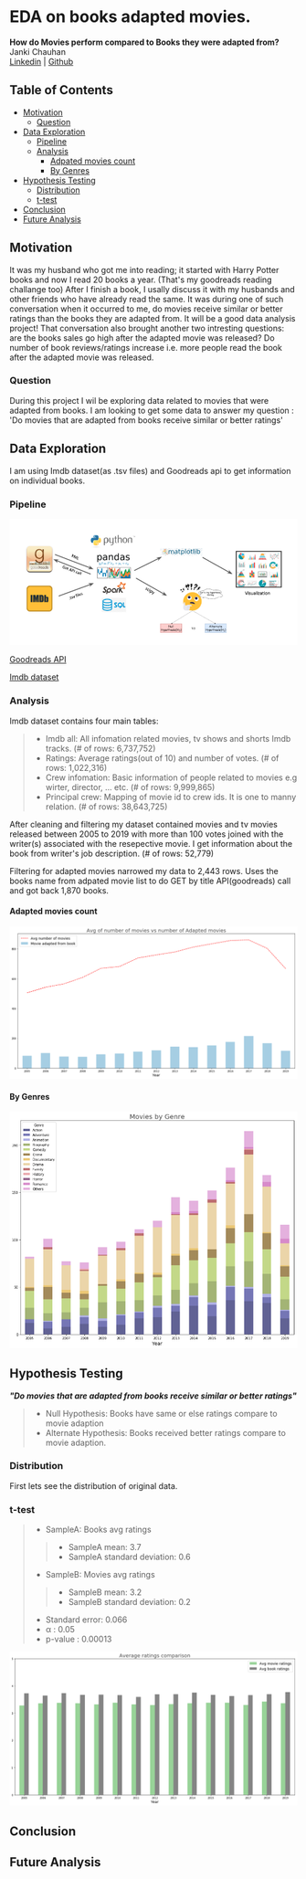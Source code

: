 # EDA on books adapted movies.
**How do Movies perform compared to Books they were adapted from?**
<br>Janki Chauhan
<br>
[Linkedin](https://www.linkedin.com/in/jankichauhan/) | [Github](https://github.com/jankichauhan)

## Table of Contents

* [Motivation](#motivation)
  * [Question](#question)
* [Data Exploration](#data-exploration)
  * [Pipeline](#pipeline-source)
  * [Analysis](#analysis)
    * [Adpated movies count](#movies)
    * [By Genres](#genres)
* [Hypothesis Testing](#hypothesis-testing)
  * [Distribution](#distribution)
  * [t-test](#t-test)
* [Conclusion](#conclusion)
* [Future Analysis](#future-analysis)

## Motivation
It was my husband who got me into reading; it started with Harry Potter books and now I read 20 books a year. (That's my goodreads reading challange too) After I finish a book, I usally discuss it with my husbands and other friends who have already read the same. It was during one of such conversation when it occurred to me, do movies receive similar or better ratings than the books they are adapted from. It will be a good data analysis project! That conversation also brought another two intresting questions: are the books sales go high after the adapted movie was released? Do number of book reviews/ratings increase i.e. more people read the book after the adapted movie was released.

### Question
During this project I wil be exploring data related to movies that were adapted from books. I am looking to get some data to answer my question : 'Do movies that are adapted from books receive similar or better ratings'

## Data Exploration
I am using Imdb dataset(as .tsv files) and Goodreads api to get information on individual books.
### Pipeline

![](images/pipeline.png)

[Goodreads API](https://www.goodreads.com/api)

[Imdb dataset](https://www.imdb.com/interfaces/)

### Analysis
Imdb dataset contains four main tables:
> - Imdb all: All infomation related movies, tv shows and shorts Imdb tracks. (# of rows: 6,737,752)
> - Ratings: Average ratings(out of 10) and number of votes. (# of rows: 1,022,316)
> - Crew infomation: Basic information of people related to movies e.g wirter, director, ... etc. (# of rows: 9,999,865)
> - Principal crew: Mapping of movie id to crew ids. It is one to manny relation. (# of rows: 38,643,725)
    
After cleaning and filtering my dataset contained movies and tv movies released between 2005 to 2019 with more than 100 votes joined with the writer(s) associated with the resepective movie. I get information about the book from writer's job description. (# of rows: 52,779)

Filtering for adapted movies narrowed my data to 2,443 rows. Uses the books name from adpated movie list to do GET by title API(goodreads) call and got back 1,870 books. 

#### Adapted movies count

![](images/total_number_of_movies.png)

#### By Genres

![](images/Movie_Count_Genre.png)

## Hypothesis Testing
***"Do movies that are adapted from books receive similar or better ratings"***

> - Null Hypothesis: Books have same or else ratings compare to movie adaption
> - Alternate Hypothesis: Books received better ratings compare to movie adaption.

### Distribution
First lets see the distribution of original data. 

### t-test
> - SampleA: Books avg ratings
>> - SampleA mean: 3.7             
>> - SampleA standard deviation: 0.6
> - SampleB: Movies avg ratings
>> - SampleB mean: 3.2              
>> - SampleB standard deviation: 0.2
> - Standard error: 0.066
> - α : 0.05
> - p-value : 0.00013

![](images/Avg_ratings.png)

## Conclusion

## Future Analysis
